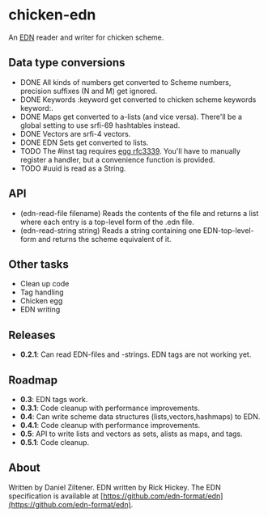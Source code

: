 chicken-edn
===========

An [EDN](https://github.com/edn-format/edn) reader and writer for chicken scheme.

Data type conversions
---------------------

 * DONE All kinds of numbers get converted to Scheme numbers, precision suffixes (N and M) get ignored.
 * DONE Keywords :keyword get converted to chicken scheme keywords keyword:.
 * DONE Maps get converted to a-lists (and vice versa). There'll be a global setting to use srfi-69 hashtables instead.
 * DONE Vectors are srfi-4 vectors.
 * DONE EDN Sets get converted to lists.
 * TODO The #inst tag requires [egg rfc3339](http://wiki.call-cc.org/eggref/4/rfc3339). You'll have to manually register a handler, but a convenience function is provided.
 * TODO #uuid is read as a String.

API
---

 * (edn-read-file filename) Reads the contents of the file and returns a list where each entry is a top-level form of the .edn file.
 * (edn-read-string string) Reads a string containing one EDN-top-level-form and returns the scheme equivalent of it.

Other tasks
-----------

 * Clean up code
 * Tag handling
 * Chicken egg
 * EDN writing

Releases
--------

 * **0.2.1**: Can read EDN-files and -strings. EDN tags are not working yet.

Roadmap
-------

 * **0.3**: EDN tags work.
 * **0.3.1**: Code cleanup with performance improvements.
 * **0.4**: Can write scheme data structures (lists,vectors,hashmaps) to EDN.
 * **0.4.1**: Code cleanup with performance improvements.
 * **0.5**: API to write lists and vectors as sets, alists as maps, and tags.
 * **0.5.1**: Code cleanup.

About
-----
Written by Daniel Ziltener. EDN written by Rick Hickey. The EDN specification is available at [https://github.com/edn-format/edn](https://github.com/edn-format/edn).
